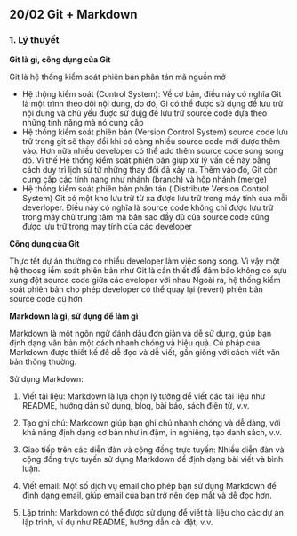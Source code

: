 ## 20/02 Git + Markdown
### 1. Lý thuyết
**Git là gì, công dụng của Git**

Git là hệ thống kiểm soát phiên bản phân tán mã nguồn mở
- Hệ thộng kiểm soát (Control System): Về cơ bản, điều này có nghĩa Git là một trình theo dõi nội dung, do đó, Gi có thể được sử dụng để lưu trữ nội dung và chủ yếu được sử dujg để lưu trữ source code dựa theo những tính năng mà nó cung cấp 
- Hệ thống kiểm soát phiên bản (Version Control System) source code lưu trữ trong git sẽ thay đổi khi có càng nhiều source code mới được thêm vào. Hơn nữa nhiều developer có thể add thêm source code song song đó. Vì thế Hệ thống kiểm soát phiên bản giúp xử lý vấn đề này bằng cách duy trì lịch sử từ những thay đổi đã xảy ra. Thêm vào đó, Git còn cung cấp các tính nang như nhánh (branch) và hộp nhánh (merge)
- Hệ thống kiểm soát phiên bản phân tán ( Distribute Version Control System) Git có một kho lưu trữ từ xa được lưu trữ trong máy tính cua mỗi deverloper. Điều này có nghĩa là source code không chỉ được lưu trữ trong máy chủ trung tâm mà bản sao đầy đủ của source code cũng được lưu trữ trong máy tính của các developer 

**Công dụng của Git**

 Thực tết dự án thường có nhiểu developer làm việc song song. Vì vậy một hệ thoosg iểm soát phiên bản như Git là cần thiết để đảm bảo không có sựu xung đột source code giữa các eveloper với nhau 
Ngoài ra, hệ thống kiểm soát phiên bản cho phép developer có thể quay lại (revert) phiên bản source code cũ hơn

**Markdown là gì, sử dụng để làm gì**

Markdown là một ngôn ngữ đánh dấu đơn giản và dễ sử dụng, giúp bạn định dạng văn bản một cách nhanh chóng và hiệu quả. Cú pháp của Markdown được thiết kế để dễ đọc và dễ viết, gần giống với cách viết văn bản thông thường.

Sử dụng Markdown:
1. Viết tài liệu: Markdown là lựa chọn lý tưởng để viết các tài liệu như README, hướng dẫn sử dụng, blog, bài báo, sách điện tử, v.v.

2. Tạo ghi chú: Markdown giúp bạn ghi chú nhanh chóng và dễ dàng, với khả năng định dạng cơ bản như in đậm, in nghiêng, tạo danh sách, v.v.

3. Giao tiếp trên các diễn đàn và cộng đồng trực tuyến: Nhiều diễn đàn và cộng đồng trực tuyến sử dụng Markdown để định dạng bài viết và bình luận.

4. Viết email: Một số dịch vụ email cho phép bạn sử dụng Markdown để định dạng email, giúp email của bạn trở nên đẹp mắt và dễ đọc hơn.

5. Lập trình: Markdown có thể được sử dụng để viết tài liệu cho các dự án lập trình, ví dụ như README, hướng dẫn cài đặt, v.v.

